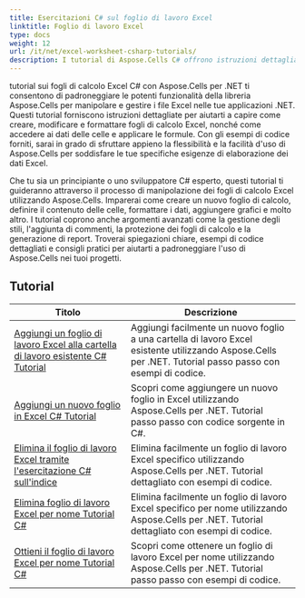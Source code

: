 ```yaml
---
title: Esercitazioni C# sul foglio di lavoro Excel
linktitle: Foglio di lavoro Excel
type: docs
weight: 12
url: /it/net/excel-worksheet-csharp-tutorials/
description: I tutorial di Aspose.Cells C# offrono istruzioni dettagliate per manipolare i fogli di calcolo Excel con facilità ed efficienza.
---
```

tutorial sui fogli di calcolo Excel C# con Aspose.Cells per .NET ti consentono di padroneggiare le potenti funzionalità della libreria Aspose.Cells per manipolare e gestire i file Excel nelle tue applicazioni .NET. Questi tutorial forniscono istruzioni dettagliate per aiutarti a capire come creare, modificare e formattare fogli di calcolo Excel, nonché come accedere ai dati delle celle e applicare le formule. Con gli esempi di codice forniti, sarai in grado di sfruttare appieno la flessibilità e la facilità d'uso di Aspose.Cells per soddisfare le tue specifiche esigenze di elaborazione dei dati Excel.

Che tu sia un principiante o uno sviluppatore C# esperto, questi tutorial ti guideranno attraverso il processo di manipolazione dei fogli di calcolo Excel utilizzando Aspose.Cells. Imparerai come creare un nuovo foglio di calcolo, definire il contenuto delle celle, formattare i dati, aggiungere grafici e molto altro. I tutorial coprono anche argomenti avanzati come la gestione degli stili, l'aggiunta di commenti, la protezione dei fogli di calcolo e la generazione di report. Troverai spiegazioni chiare, esempi di codice dettagliati e consigli pratici per aiutarti a padroneggiare l'uso di Aspose.Cells nei tuoi progetti.

## Tutorial
| Titolo | Descrizione |
| --- | --- | 
| [Aggiungi un foglio di lavoro Excel alla cartella di lavoro esistente C# Tutorial](./add-excel-worksheet-to-existing-workbook-csharp-tutorial/) | Aggiungi facilmente un nuovo foglio a una cartella di lavoro Excel esistente utilizzando Aspose.Cells per .NET. Tutorial passo passo con esempi di codice. |  
| [Aggiungi un nuovo foglio in Excel C# Tutorial](./add-new-sheet-in-excel-csharp-tutorial/) | Scopri come aggiungere un nuovo foglio in Excel utilizzando Aspose.Cells per .NET. Tutorial passo passo con codice sorgente in C#. |  
| [Elimina il foglio di lavoro Excel tramite l'esercitazione C# sull'indice](./delete-excel-worksheet-by-index-csharp-tutorial/) | Elimina facilmente un foglio di lavoro Excel specifico utilizzando Aspose.Cells per .NET. Tutorial dettagliato con esempi di codice. |  
| [Elimina foglio di lavoro Excel per nome Tutorial C#](./delete-excel-worksheet-by-name-csharp-tutorial/) | Elimina facilmente un foglio di lavoro Excel specifico per nome utilizzando Aspose.Cells per .NET. Tutorial dettagliato con esempi di codice. |  
| [Ottieni il foglio di lavoro Excel per nome Tutorial C#](./get-excel-worksheet-by-name-csharp-tutorial/) | Scopri come ottenere un foglio di lavoro Excel per nome utilizzando Aspose.Cells per .NET. Tutorial passo passo con esempi di codice. |  